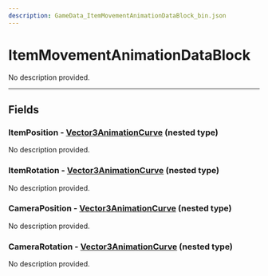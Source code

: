 ```yaml
---
description: GameData_ItemMovementAnimationDataBlock_bin.json
---
```


# ItemMovementAnimationDataBlock

No description provided.

***

## Fields

### ItemPosition - [Vector3AnimationCurve](../nested-types/vector3animationcurve.md) (nested type)

No description provided.

### ItemRotation - [Vector3AnimationCurve](../nested-types/vector3animationcurve.md) (nested type)

No description provided.

### CameraPosition - [Vector3AnimationCurve](../nested-types/vector3animationcurve.md) (nested type)

No description provided.

### CameraRotation - [Vector3AnimationCurve](../nested-types/vector3animationcurve.md) (nested type)

No description provided.
